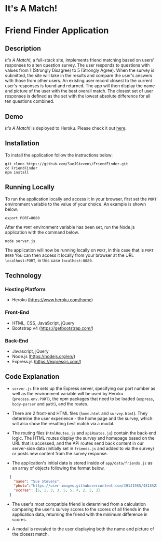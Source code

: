 # It's A Match!
# Friend Finder Application

## Description
*It's A Match!*, a full-stack site, implements friend matching based on users'  responses to a ten question survey. The user responds to questions with values from 1 (Strongly Disagree) to 5 (Strongly Agree). When the survey is submitted, the site will take in the results and compare the user's answers with those from other users.  An existing user record closest to the current user's responses is found and returned. The app will then display the name and picture of the user with the best overall match.  The closest set of user responses is defined as the set with the lowest absolute difference for all ten questions combined.

## Demo
*It's A Match!* is deployed to Heroku.  Please check it out [here](https://mighty-journey-94523.herokuapp.com/).

## Installation
To install the application follow the instructions below:
```
git clone https://github.com/SueJStevens/FriendFinder.git
cd FriendFinder
npm install
```

## Running Locally
To run the application locally and access it in your browser, first set the `PORT` environment variable to the value of your choice.  An example is shown below.
```
export PORT=8080
```
After the `PORT` environment variable has been set, run the Node.js application with the command below.
```
node server.js
```
The application will now be running locally on `PORT`, in this case that is `PORT 8080` You can then access it locally from your browser at the URL `localhost:PORT`, in this case `localhost:8080`.

## Technology
### Hosting Platform
  * Heroku (https://www.heroku.com/home)
### Front-End
  * HTML, CSS, JavaScript, jQuery
  * Bootstrap v4 (https://getbootstrap.com/)
### Back-End
  * Javascript, jQuery
  * Node.js (https://nodejs.org/en/)
  * Express.js (https://expressjs.com/)

## Code Explanation
  * `server.js` file sets up the Express server, specifying our port number as well as the environment variable will be used by Heroku (`process.env.PORT`), the npm packages that need to be loaded (`express`, `body-parser` and `path`), and the routes.

  * There are 2 front-end HTML files (`home.html` and `survey.html`).  They determine the user experience - the home page and the survey, which will also show the resulting best match via a modal.

  * The routing files (`htmlRoutes.js` and `apiRoutes.js`) contain the back-end logic.  The HTML routes display the survey and homepage based on the URL that is accessed, and the API routes send back content in our server-side data (initially set in `friends.js` and added to via the survey) or posts new content from the survey response.

  * The application's initial data is stored inside of `app/data/friends.js` as an array of objects following the format below.

```json
  {
    "name": "Sue Stevens",
    "photo":"https://user-images.githubusercontent.com/39141985/48185235-3f2d7080-e2e9-11e8-99a5-f8634ec8548b.png",
    "scores": [5, 1, 3, 3, 5, 5, 4, 2, 3, 3]
  } 
```

  * The user's most compatible friend is determined from a calculation comparing the user's survey scores to the scores of all friends in the application data, returning the friend with the minimum difference in scores.

  * A modal is revealed to the user displaying both the name and picture of the closest match.
